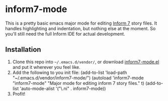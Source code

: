 # inform7-mode

This is a pretty basic emacs major mode for editing [Inform 7][i7]
story files. It handles highlighting and indentation, but nothing else
at the moment. So you'll still need the full Inform IDE for actual
development.

## Installation

 1. Clone this repo into `~/.emacs.d/vendor/`, or download
 [inform7-mode.el] and put it wherever you feel like.
 2. Add the following to you init file:
     (add-to-list 'load-path "~/.emacs.d/vendor/inform7-mode/")
     (autoload 'inform7-mode "inform7-mode"   "Major mode for editing inform 7 story files." t)
     (add-to-list 'auto-mode-alist '("\\.ni" . inform7-mode))
 3. Profit!

[i7]:http://inform7.com/
[inform7-mode.el]:https://github.com/fred-o/inform7-mode/raw/master/inform7-mode.el
